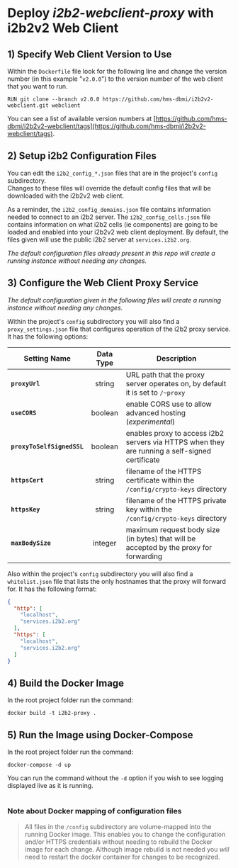 # Deploy *i2b2-webclient-proxy* with i2b2v2 Web Client

## 1) Specify Web Client Version to Use

 Within the `Dockerfile` file look for the following line and change the version number 
 (in this example "`v2.0.0`") to the version number of the web client that you want to run.
 
 ```
 RUN git clone --branch v2.0.0 https://github.com/hms-dbmi/i2b2v2-webclient.git webclient
 ```
 
 You can see a list of available version numbers at [https://github.com/hms-dbmi/i2b2v2-webclient/tags](https://github.com/hms-dbmi/i2b2v2-webclient/tags).

## 2) Setup i2b2 Configuration Files
 You can edit the `i2b2_config_*.json` files that are in the project's `config` subdirectory.  
 Changes to these files will override the default config files that will be downloaded with the i2b2v2 web client.
 
 As a reminder, the `i2b2_config_domains.json` file contains information needed to connect to an i2b2 server.
 The `i2b2_config_cells.json` file contains information on what i2b2 cells (ie components) are going to be loaded 
 and enabled into your i2b2v2 web client deployment. By default, the files given will use the public i2b2 server at `services.i2b2.org`.

 *The default configuration files already present in this repo will create a running instance without needing any changes.*

## 3) Configure the Web Client Proxy Service 

 *The default configuration given in the following files will create a running instance without needing any changes.*

 Within the project's `config` subdirectory you will also find a `proxy_settings.json` file that configures operation of the i2b2 proxy service.
 It has the following options:
 
  | Setting Name | Data Type | Description |
  | ------------ |:---------:| ----------- |
  | **`proxyUrl`** | string | URL path that the proxy server operates on, by default it is set to `/~proxy` |  
  | **`useCORS`** | boolean | enable CORS use to allow advanced hosting (_experimental_) |
  | **`proxyToSelfSignedSSL`** | boolean | enables proxy to access i2b2 servers via HTTPS when they are running a self-signed certificate |
  | **`httpsCert`** | string | filename of the HTTPS certificate within the `/config/crypto-keys` directory |
  | **`httpsKey`** | string | filename of the HTTPS private key within the `/config/crypto-keys` directory  |
  | **`maxBodySize`** | integer | maximum request body size (in bytes) that will be accepted by the proxy for forwarding |

Also within the project's `config` subdirectory you will also find a `whitelist.json` file that lists the only hostnames that the proxy will forward for.
It has the following format:
```json
{
  "http": [
    "localhost",
    "services.i2b2.org"
  ],
  "https": [
    "localhost",
    "services.i2b2.org"
  ]
}
```
  
  
## 4) Build the Docker Image

 In the root project folder run the command: 
 ```
 docker build -t i2b2-proxy .
 ```

## 5) Run the Image using Docker-Compose

 In the root project folder run the command:
 ```
 docker-compose -d up
 ```  
 You can run the command without the `-d` option if you wish to see logging displayed live as it is running.
 
#

### Note about Docker mapping of configuration files
> All files in the `/config` subdirectory are volume-mapped into the running Docker image.
> This enables you to change the configuration and/or HTTPS credentials without needing to rebuild the Docker image for each change.
> Although image rebuild is not needed you _will_ need to restart the docker container for changes to be recognized. 
